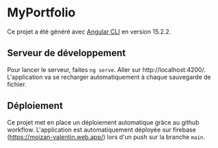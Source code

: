 # MyPortfolio

Ce projet a été généré avec [Angular CLI](https://github.com/angular/angular-cli) en version 15.2.2.

## Serveur de développement

Pour lancer le serveur, faites `ng serve`. Aller sur http://localhost:4200/. L'application va se recharger automatiquement à chaque sauvegarde de fichier.

## Déploiement

Ce projet met en place un déploiement automatique grâce au github workflow. L'application est automatiquement déployée sur firebase (https://moizan-valentin.web.app/) lors d'un push sur la branche `main`.